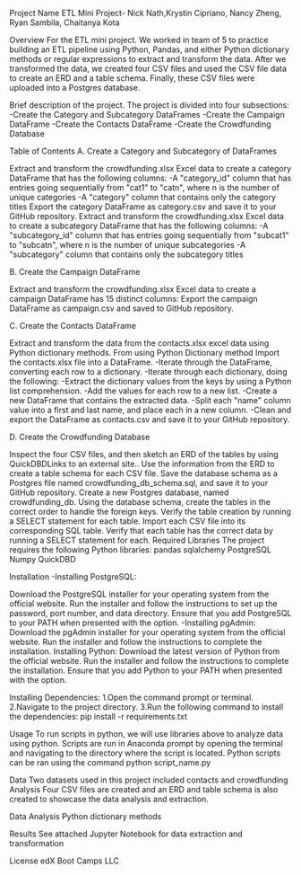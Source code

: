 Project Name ETL Mini Project- Nick Nath,Krystin Cipriano, Nancy Zheng, Ryan Sambila, Chaitanya Kota

Overview For the ETL mini project.
We worked in team of 5 to practice building an ETL pipeline using Python, Pandas, and either Python dictionary methods or regular expressions to extract and transform the data. 
After we transformed the data, we created four CSV files and used the CSV file data to create an ERD and a table schema. Finally, these CSV files were uploaded into a Postgres database.

Brief description of the project. 
The project is divided into four subsections:
-Create the Category and Subcategory DataFrames
-Create the Campaign DataFrame
-Create the Contacts DataFrame 
-Create the Crowdfunding Database

Table of Contents 
A. Create a Category and Subcategory of DataFrames

Extract and transform the crowdfunding.xlsx Excel data to create a category DataFrame that has the following columns: -A "category_id" column that has entries going sequentially from "cat1" to "catn", where n is the number of unique categories -A "category" column that contains only the category titles
Export the category DataFrame as category.csv and save it to your GitHub repository.
Extract and transform the crowdfunding.xlsx Excel data to create a subcategory DataFrame that has the following columns: -A "subcategory_id" column that has entries going sequentially from "subcat1" to "subcatn", where n is the number of unique subcategories -A "subcategory" column that contains only the subcategory titles

B. Create the Campaign DataFrame

Extract and transform the crowdfunding.xlsx Excel data to create a campaign DataFrame has 15 distinct columns:
Export the campaign DataFrame as campaign.csv and saved to GitHub repository.

C. Create the Contacts DataFrame

Extract and transform the data from the contacts.xlsx excel data using Python dictionary methods.
From using Python Dictionary method
Import the contacts.xlsx file into a DataFrame. -Iterate through the DataFrame, converting each row to a dictionary. -Iterate through each dictionary, doing the following: -Extract the dictionary values from the keys by using a Python list comprehension. -Add the values for each row to a new list. -Create a new DataFrame that contains the extracted data. -Split each "name" column value into a first and last name, and place each in a new column. -Clean and export the DataFrame as contacts.csv and save it to your GitHub repository.

D. Create the Crowdfunding Database

Inspect the four CSV files, and then sketch an ERD of the tables by using QuickDBDLinks to an external site..
Use the information from the ERD to create a table schema for each CSV file.
Save the database schema as a Postgres file named crowdfunding_db_schema.sql, and save it to your GitHub repository.
Create a new Postgres database, named crowdfunding_db.
Using the database schema, create the tables in the correct order to handle the foreign keys.
Verify the table creation by running a SELECT statement for each table.
Import each CSV file into its corresponding SQL table.
Verify that each table has the correct data by running a SELECT statement for each.
Required Libraries The project requires the following Python libraries: pandas sqlalchemy PostgreSQL Numpy QuickDBD

Installation -Installing PostgreSQL:

Download the PostgreSQL installer for your operating system from the official website. Run the installer and follow the instructions to set up the password, port number, and data directory. 
Ensure that you add PostgreSQL to your PATH when presented with the option. -Installing pgAdmin: 
Download the pgAdmin installer for your operating system from the official website. Run the installer and follow the instructions to complete the installation. 
Installing Python: Download the latest version of Python from the official website. Run the installer and follow the instructions to complete the installation. Ensure that you add Python to your PATH when presented with the option.

Installing Dependencies: 1.Open the command prompt or terminal. 
2.Navigate to the project directory. 
3.Run the following command to install the dependencies: pip install -r requirements.txt

Usage To run scripts in python, we will use libraries above to analyze data using python. Scripts are run in Anaconda prompt by opening the terminal and navigating to the directory where the script is located. 
Python scripts can be ran using the command python script_name.py

Data Two datasets used in this project included contacts and crowdfunding
Analysis Four CSV files are created and an ERD and table schema is also created to showcase the data analysis and extraction.

Data Analysis 
Python dictionary methods

Results 
See attached Jupyter Notebook for data extraction and transformation

License 
edX Boot Camps LLC


